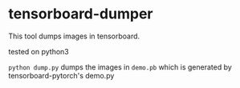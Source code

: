 # tensorboard-dumper
This tool dumps images in tensorboard.

tested on python3

`python dump.py` dumps the images in `demo.pb` which is generated by tensorboard-pytorch's demo.py
